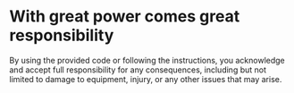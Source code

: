 # With great power comes great responsibility
By using the provided code or following the instructions, you acknowledge and accept full responsibility for any consequences, including but not limited to damage to equipment, injury, or any other issues that may arise.
